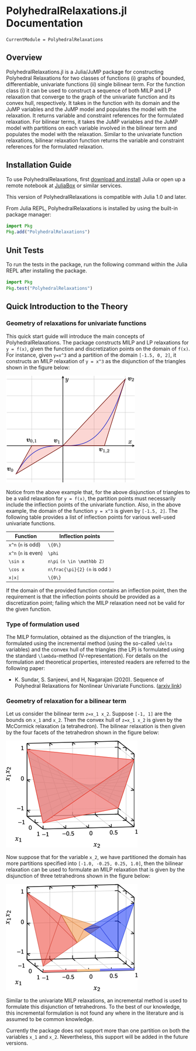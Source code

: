 # PolyhedralRelaxations.jl Documentation

```@meta
CurrentModule = PolyhedralRelaxations
```

## Overview

PolyhedralRelaxations.jl is a Julia/JuMP package for constructing Polyhedral Relaxations for two classes of functions (i) graphs of bounded, differentiable, univariate functions (ii) single bilinear term. For the function class (i) it can be used to construct a sequence of both MILP and LP relaxation that converge to the graph of the univariate function and its convex hull, respectively. It takes in the function with its domain and the JuMP variables and the JuMP model and populates the model with the relaxation. It returns variable and constraint references for the formulated relaxation. For bilinear terms, it takes the JuMP variables and the JuMP model with partitions on each variable involved in the bilinear term and populates the model with the relaxation. Similar to the univariate function relaxations, bilinear relaxation function returns the variable and constraint references for the formulated relaxation. 

## Installation Guide

To use PolyhedralRelaxations, first [download and install](https://julialang.org/downloads/) Julia or open up a remote notebook at [JuliaBox](https://www.juliabox.com/) or similar services.

This version of PolyhedralRelaxations is compatible with Julia 1.0 and later.

From Julia REPL, PolyhedralRelaxations is installed by using the built-in package manager:
```julia
import Pkg
Pkg.add("PolyhedralRelaxations")
```

## Unit Tests
To run the tests in the package, run the following command within the Julia REPL after installing the package.

```julia
import Pkg
Pkg.test("PolyhedralRelaxations")
```

## Quick Introduction to the Theory

### Geometry of relaxations for univariate functions
This quick start guide will introduce the main concepts of PolyhedralRelaxations. The package constructs MILP and LP relaxations for ``y = f(x)``, given the function and discretization points on the domain of ``f(x)``. For instance, given ``y=x^3`` and a partition of the domain ``[-1.5, 0, 2]``, it constructs an MILP relaxation of ``y = x^3`` as the disjunction of the triangles shown in the figure below:

![example](assets/example.png)

Notice from the above example that, for the above disjunction of triangles to be a valid relaxation for ``y = f(x)``, the partition points must necessarily include the inflection points of the univariate function. Also, in the above example, the domain of the function ``y = x^3`` is given by ``[-1.5, 2]``. The following table provides a list of inflection points for various well-used univariate functions. 

| Function | Inflection points |
| --- | --- |
| ``x^n`` (``n`` is odd)  | ``\{0\}`` |
| ``x^n`` (``n`` is even) | ``\phi`` |
| ``\sin x`` | ``n\pi`` ``(n \in \mathbb Z)`` | 
| ``\cos x`` | ``n\frac{\pi}{2}`` ``(n`` is odd ``)``| 
| ``x\|x\|`` | ``\{0\}``| 

If the domain of the provided function contains an inflection point, then the requirement is that the inflection points should be provided as a discretization point; failing which the MILP relaxation need not be valid for the given function. 

### Type of formulation used
The MILP formulation, obtained as the disjunction of the triangles, is formulated using the incremental method (using the so-called ``\delta`` variables) and the convex hull of the triangles (the LP) is formulated using the standard ``\lambda``-method (V-representation). For details on the formulation and theoretical properties, interested readers are referred to the following paper:

* K. Sundar, S. Sanjeevi, and H, Nagarajan (2020). Sequence of Polyhedral Relaxations for Nonlinear Univariate Functions. ([arxiv link](https://arxiv.org/abs/2005.13445))

### Geometry of relaxation for a bilinear term
Let us consider the bilinear term ``z=x_1 x_2``. Suppose ``[-1, 1]`` are the bounds on ``x_1`` and ``x_2``. Then the convex hull of ``z=x_1 x_2`` is given by the McCormick relaxation (a tetrahedron). The bilinear relaxation is then given by the four facets of the tetrahedron shown in the figure below:

![McCormick relaxation](assets/mccormick.png)

Now suppose that for the variable ``x_2``, we have partitioned the domain  has more partitions specified into ``[-1.0, -0.25, 0.25, 1.0]``, then the bilinear relaxation can be used to formulate an MILP relaxation that is given by the disjunction of three tetrahedrons shown in the figure below:

![MILP relaxation](assets/incremental-mccormick.png)

Similar to the univariate MILP relaxations, an incremental method is used to formulate this disjunction of tetrahedrons. To the best of our knowledge, this incremental formulation is not found any where in the literature and is assumed to be common knowledge. 

Currently the package does not support more than one partition on both the variables ``x_1`` and ``x_2``. Nevertheless, this support will be added in the future versions. 